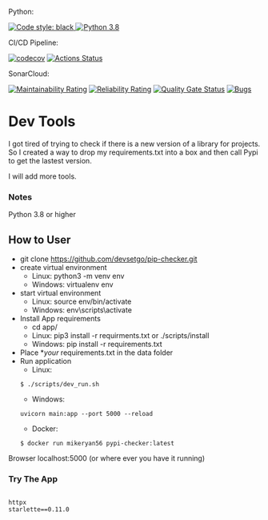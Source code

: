Python:

<a href="https://github.com/psf/black"><img alt="Code style: black" src="https://img.shields.io/badge/code%20style-black-000000.svg">
[![Python 3.8](https://img.shields.io/badge/python-3.8-blue.svg)](https://www.python.org/downloads/release/python-380/)

CI/CD Pipeline:

[![codecov](https://codecov.io/gh/devsetgo/pip-checker/branch/master/graph/badge.svg)](https://codecov.io/gh/devsetgo/pip-checker)
[![Actions Status](https://github.com/devsetgo/pip-checker/workflows/PythonPackage/badge.svg)](https://github.com/devsetgo/pip-checker/actions)

SonarCloud:

[![Maintainability Rating](https://sonarcloud.io/api/project_badges/measure?project=devsetgo_pip-checker&metric=sqale_rating)](https://sonarcloud.io/dashboard?id=devsetgo_pip-checker)
[![Reliability Rating](https://sonarcloud.io/api/project_badges/measure?project=devsetgo_pip-checker&metric=reliability_rating)](https://sonarcloud.io/dashboard?id=devsetgo_pip-checker)
[![Quality Gate Status](https://sonarcloud.io/api/project_badges/measure?project=devsetgo_pip-checker&metric=alert_status)](https://sonarcloud.io/dashboard?id=devsetgo_pip-checker)
[![Bugs](https://sonarcloud.io/api/project_badges/measure?project=devsetgo_pip-checker&metric=bugs)](https://sonarcloud.io/dashboard?id=devsetgo_pip-checker)


# Dev Tools
I got tired of trying to check if there is a new version of a library for projects. So I created a way to drop my requirements.txt into a box and then call Pypi to get the lastest version.

I will add more tools.

### Notes
Python 3.8 or higher

## How to User
- git clone https://github.com/devsetgo/pip-checker.git
- create virtual environment
  - Linux: python3 -m venv env
  - Windows: virtualenv env
- start virtual environment
  - Linux: source env/bin/activate
  - Windows: env\scripts\activate
- Install App requirements
  - cd app/
  - Linux: pip3 install -r requirments.txt or ./scripts/install
  - Windows: pip install -r requirements.txt
- Place **your* requirements.txt in the data folder
- Run application
  - Linux:
  ```console
  $ ./scripts/dev_run.sh
  ```
  - Windows:
  ```console
  uvicorn main:app --port 5000 --reload
  ```
  - Docker:
  ```console
  $ docker run mikeryan56 pypi-checker:latest
    ```
Browser localhost:5000 (or where ever you have it running)


### Try The App

```console

httpx
starlette==0.11.0

```
